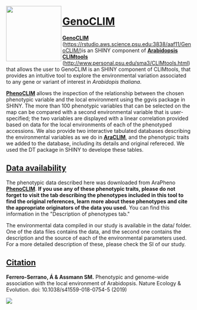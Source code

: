 [<img align="left" width="150" height="150" src="https://github.com/CLIMtools/GenoCLIM/blob/master/www/picture2.png">](https://rstudio.aws.science.psu.edu:3838/aaf11/PhenoCLIM/ "PhenoCLIM")

# [GenoCLIM](https://rstudio.aws.science.psu.edu:3838/aaf11/GenoCLIM/ "GenoCLIM")
[**GenoCLIM**](https://rstudio.aws.science.psu.edu:3838/aaf11/GenoCLIM/) (https://rstudio.aws.science.psu.edu:3838/aaf11/GenoCLIM/)is an SHINY component of [**Arabidopsis CLIMtools**](http://www.personal.psu.edu/sma3/CLIMtools.html) (http://www.personal.psu.edu/sma3/CLIMtools.html) that allows the user to 
GenoCLIM is an SHINY component of CLIMtools, that provides an intuitive tool to explore the environmental variation associated to any gene or variant of interest in *Arabidopis thaliana*.


[**PhenoCLIM**](https://rstudio.aws.science.psu.edu:3838/aaf11/PhenoCLIM/) allows the inspection of the relationship between the chosen phenotypic variable and the local environment using the ggvis package in SHINY. The more than 100 phenotypic variables that can be selected on the map can be compared with a second environmental variable that is user-specified; the two variables are displayed with a linear correlation provided based on data for the local environments of each of the phenotyped accessions. We also provide two interactive tabulated databases describing the environmental variables as we do in [**AraCLIM**](https://rstudio.aws.science.psu.edu:3838/aaf11/PhenoCLIM/), and the phenotypic traits we added to the database, including its details and original refereced. We used the DT package in SHINY to develope these tables.

## [Data availability](https://github.com/CLIMtools/AraCLIM/tree/master/data)
The phenotypic data described here was downloaded from AraPheno [**PhenoCLIM**](https://arapheno.1001genomes.org/). **If you use any of these phenotypic traits, please do not forget to visit the tab describing the phenotypes included in this tool to find the original references, learn more about these phenotypes and cite the appropriate originators of the data you used.** You can find this information in the "Description of phenotypes tab."

The environmental data compiled in our study is available in the data/ folder. One of the data files contains the data, and the second one contains the description and the source of each of the environmental parameters used. For a more detailed description of these, please check the SI of our study.

## [Citation](https://www.nature.com/articles/s41559-018-0754-5)
**Ferrero-Serrano, Á & Assmann SM.** Phenotypic and genome-wide association with the local environment of Arabidopsis. Nature Ecology & Evolution. doi: 10.1038/s41559-018-0754-5 (2019)

[<img align="left" src="https://github.com/CLIMtools/PhenoCLIM/blob/master/Screen Shot.png">](https://rstudio.aws.science.psu.edu:3838/aaf11/PhenoCLIM/ "PhenoCLIM")
